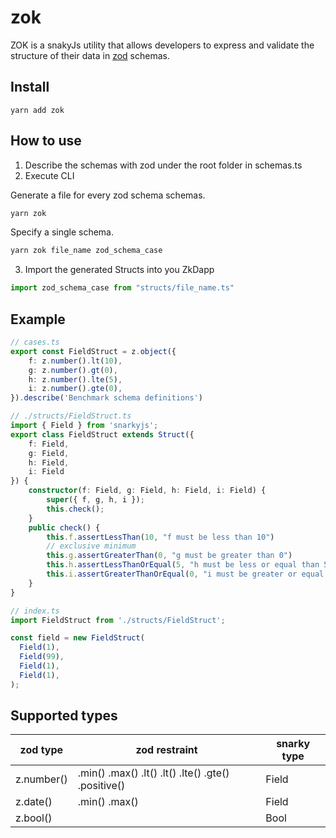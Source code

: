 # zok

ZOK is a snakyJs utility that allows developers to express and validate the structure of their data in [zod](https://zod.dev/) schemas.

## Install
```
yarn add zok
```

## How to use
1. Describe the schemas with zod under the root folder in schemas.ts
2. Execute CLI 

Generate a file for every zod schema schemas.
```ts
yarn zok 
```
Specify a single schema.
```ts
yarn zok file_name zod_schema_case
```

3. Import the generated Structs into you ZkDapp

```ts
import zod_schema_case from "structs/file_name.ts"
```

## Example

```ts
// cases.ts
export const FieldStruct = z.object({
    f: z.number().lt(10),
    g: z.number().gt(0),
    h: z.number().lte(5),
    i: z.number().gte(0),
}).describe('Benchmark schema definitions')
```

```ts
// ./structs/FieldStruct.ts 
import { Field } from 'snarkyjs';
export class FieldStruct extends Struct({
    f: Field,
    g: Field,
    h: Field,
    i: Field
}) {
    constructor(f: Field, g: Field, h: Field, i: Field) {
        super({ f, g, h, i });
        this.check();
    }
    public check() {
        this.f.assertLessThan(10, "f must be less than 10")
        // exclusive minimum
        this.g.assertGreaterThan(0, "g must be greater than 0")
        this.h.assertLessThanOrEqual(5, "h must be less or equal than 5")
        this.i.assertGreaterThanOrEqual(0, "i must be greater or equal than 0")
    }
}
```

```ts
// index.ts
import FieldStruct from './structs/FieldStruct'; 

const field = new FieldStruct(
  Field(1),
  Field(99),
  Field(1),
  Field(1),
);
```


## Supported types

| zod type     | zod restraint     | snarky type |
|--------------|-----------|------------|
| z.number()      | .min() .max() .lt() .lt() .lte() .gte() .positive()| Field       |
| z.date()      | .min() .max()  | Field       |
| z.bool() |      | Bool        |